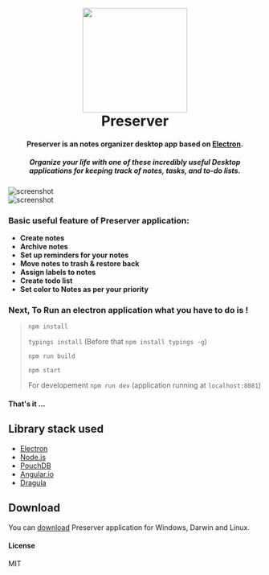 <h1 align="center">
  <br>
  <a href="http://www.hiteshbalar.com/preserver"><img src="https://raw.githubusercontent.com/hsbalar/Preserver/master/public/images/logo.png" alt="" width="208"></a>
  <br>
  Preserver
  <br>
</h1>

<h4 align="center">Preserver is an notes organizer desktop app based on <a href="http://electron.atom.io" target="_blank">Electron</a>.</h4>
<h5 align="center">Organize your life with one of these incredibly useful Desktop applications for keeping track of notes, tasks, and to-do lists.</h5>

![screenshot](https://raw.githubusercontent.com/hsbalar/Preserver/master/public/images/screen1.png)
<br>
![screenshot](https://raw.githubusercontent.com/hsbalar/Preserver/master/public/images/screen2.png)

### Basic useful feature of Preserver application:

 * **Create notes**
 * **Archive notes**
 * **Set up reminders for your notes**
 * **Move notes to trash & restore back**
 * **Assign labels to notes**
 * **Create todo list**
 * **Set color to Notes as per your priority**


### Next, To Run an electron application what you have to do is !

>  `npm install`
>  
>  `typings install` (Before that `npm install typings -g`)
>  
>  `npm run build`
>  
>  `npm start`
>  
>  For developement `npm run dev` (application running at `localhost:8081`)


#### That's it ...

## Library stack used

- [Electron](http://electron.atom.io/)
- [Node.js](https://nodejs.org/)
- [PouchDB](https://pouchdb.com/)
- [Angular.io](https://angular.io/)
- [Dragula](http://valor-software.com/ng2-dragula/)

## Download

You can [download](https://github.com/hsbalar/Preserver/releases/) Preserver application for Windows, Darwin and Linux.

#### License

MIT

